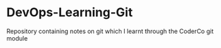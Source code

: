 # DevOps-Learning-Git
Repository containing notes on git which I learnt through the CoderCo git module
